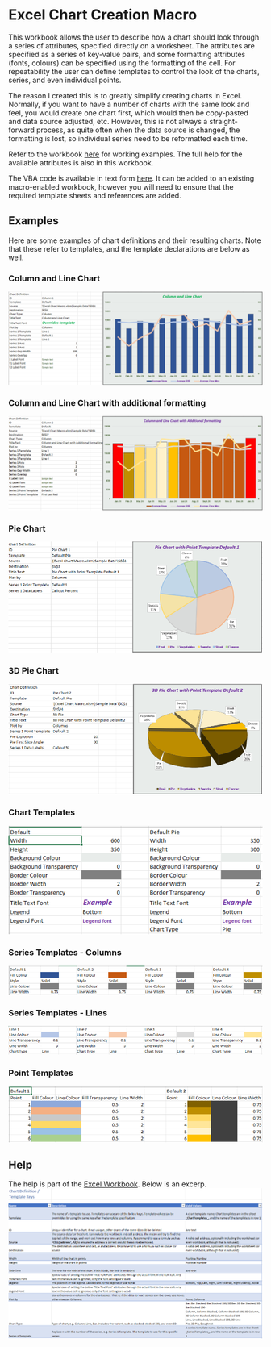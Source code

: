 # Excel Chart Creation Macro

This workbook allows the user to describe how a chart should look through a series of attributes, specified directly on a worksheet. The attributes are specified as a series of key-value pairs, and some formatting attributes (fonts, colours) can be specified using the formatting of the cell.  For repeatability the user can define templates to control the look of the charts, series, and even individual points.

The reason I created this is to greatly simplify creating charts in Excel. Normally, if you want to have a number of charts with the same look and feel, you would create one chart first, which would then be copy-pasted and data source adjusted, etc. However, this is not always a straight-forward process, as quite often when the data source is changed, the formatting is lost, so individual series need to be reformatted each time.

Refer to the workbook [here](<Excel Chart Macro.xlsm>) for working examples. The full help for the available attributes is also in this workbook.

The VBA code is available in text form [here](ChartCreator.bas). It can be added to an existing macro-enabled workbook, however you will need to ensure that the required template sheets and references are added.

## Examples
Here are some examples of chart definitions and their resulting charts. Note that these refer to templates, and the template declarations are below as well.

### Column and Line Chart
![Example Column and Line Chart](<Example Column and Line Chart.png>)

### Column and Line Chart with additional formatting
![Example Column and Line Chart with Additional Formatting](<Example Column Line Chart Additional Formatting.png>)

### Pie Chart
![Example Pie Chart](<Example Pie Chart.png>)

### 3D Pie Chart
![Example 3D Pie Chart](<Example 3D Pie Chart.png>)

### Chart Templates
![Example Chart Template](<Example Chart Templates.png>)

### Series Templates - Columns
![Example Series Template Columns](<Example Series Template Columns.png>)

### Series Templates - Lines
![Example Series Template Lines](<Example Series Template Lines.png>)

### Point Templates
![Example Point Templates](<Example Point Templates.png>)

## Help
The help is part of the [Excel Workbook](<Excel Chart Macro.xlsm>). Below is an excerp.
![Help Excerp](<Help Excerp.png>)
